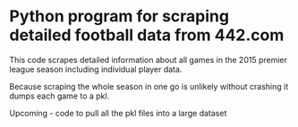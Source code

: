 Python program for scraping detailed football data from 442.com
==============
This code scrapes detailed information about all games in the 2015 premier league season including individual player data.

Because scraping the whole season in one go is unlikely without crashing it dumps each game to a pkl.

Upcoming - code to pull all the pkl files into a large dataset